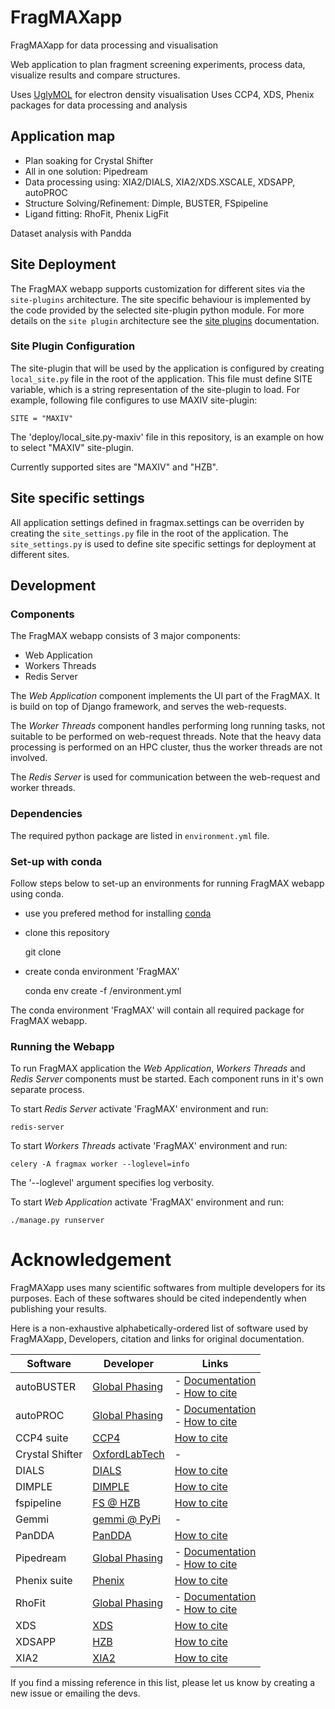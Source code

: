 # FragMAXapp
FragMAXapp for data processing and visualisation

Web application to plan fragment screening experiments, process data, visualize results and compare structures.

Uses [UglyMOL](http://uglymol.github.io/) for electron density visualisation
Uses CCP4, XDS, Phenix packages for data processing and analysis

## Application map

- Plan soaking for Crystal Shifter
- All in one solution: Pipedream
- Data processing using: XIA2/DIALS, XIA2/XDS.XSCALE, XDSAPP, autoPROC
- Structure Solving/Refinement: Dimple, BUSTER, FSpipeline
- Ligand fitting: RhoFit, Phenix LigFit

Dataset analysis with Pandda

## Site Deployment

The FragMAX webapp supports customization for different sites via the `site-plugins` architecture.
The site specific behaviour is implemented by the code provided by the selected site-plugin python module.
For more details on the `site plugin` architecture see the [site plugins](site_plugins.md) documentation.

### Site Plugin Configuration

The site-plugin that will be used by the application is configured by creating `local_site.py` file in the root of the application.
This file must define SITE variable, which is a string representation of the site-plugin to load.
For example, following file configures to use MAXIV site-plugin:

    SITE = "MAXIV"

The 'deploy/local_site.py-maxiv' file in this repository, is an example on how to select "MAXIV" site-plugin.

Currently supported sites are "MAXIV" and "HZB".

## Site specific settings

All application settings defined in fragmax.settings can be overriden by creating the `site_settings.py` file in the root of the application.
The `site_settings.py` is used to define site specific settings for deployment at different sites.

## Development

### Components

The FragMAX webapp consists of 3 major components:

 * Web Application
 * Workers Threads
 * Redis Server

The _Web Application_ component implements the UI part of the FragMAX.
It is build on top of Django framework, and serves the web-requests.

The _Worker Threads_ component handles performing long running tasks, not suitable to be performed on web-request threads.
Note that the heavy data processing is performed on an HPC cluster, thus the worker threads are not involved.

The _Redis Server_ is used for communication between the web-request and worker threads.

### Dependencies

The required python package are listed in `environment.yml` file.

### Set-up with conda

Follow steps below to set-up an environments for running FragMAX webapp using conda.

- use you prefered method for installing [conda](https://docs.conda.io/en/latest/)
- clone this repository

    git clone <repo-url> <src-dir>

- create conda environment 'FragMAX'

    conda env create -f <src-dir>/environment.yml

The conda environment 'FragMAX' will contain all required package for FragMAX webapp.

### Running the Webapp

To run FragMAX application the _Web Application_, _Workers Threads_ and _Redis Server_ components must be started.
Each component runs in it's own separate process.

To start _Redis Server_ activate 'FragMAX' environment and run:

    redis-server

To start _Workers Threads_ activate 'FragMAX' environment and run:

    celery -A fragmax worker --loglevel=info

The '--loglevel' argument specifies log verbosity.

To start _Web Application_ activate 'FragMAX' environment and run:

    ./manage.py runserver

# Acknowledgement

FragMAXapp uses many scientific softwares from multiple developers for its purposes. Each of these softwares should be cited independently when publishing your results. 

Here is a non-exhaustive alphabetically-ordered list of software used by FragMAXapp, Developers, citation and links for original documentation.


|Software|Developer|Links|
|---|---|---|
|autoBUSTER|[Global Phasing](https://www.globalphasing.com/)|- [Documentation](https://www.globalphasing.com/buster/)<br>- [How to cite](http://www.globalphasing.com/buster/wiki/index.cgi?BusterCite)|
|autoPROC|[Global Phasing](https://www.globalphasing.com/)|- [Documentation](https://www.globalphasing.com/autoproc/)<br>- [How to cite](https://www.globalphasing.com/autoproc/wiki/index.cgi?CitingAutoPROC)|
|CCP4 suite|[CCP4](https://www.ccp4.ac.uk/)|[How to cite](http://legacy.ccp4.ac.uk/html/REFERENCES.html)|
|Crystal Shifter|[OxfordLabTech](https://oxfordlabtech.com/shifter/)|-|
|DIALS|[DIALS](https://dials.github.io/)|[How to cite](http://scripts.iucr.org/cgi-bin/paper?S2059798317017235)|
|DIMPLE|[DIMPLE](https://ccp4.github.io/dimple/)|[How to cite](http://cloud.ccp4.ac.uk/manuals/html-taskref/doc.task.Dimple.html)|
|fspipeline|[FS @ HZB](https://www.helmholtz-berlin.de/forschung/oe/np/gmx/fragment-screening/index_en.html)|[How to cite](https://pubmed.ncbi.nlm.nih.gov/27452405/)|
|Gemmi|[gemmi @ PyPi](https://pypi.org/project/gemmi/)|-|
|PanDDA|[PanDDA](https://pandda.bitbucket.io/)|[How to cite](https://doi.org/10.1038/ncomms15123)|
|Pipedream|[Global Phasing](https://www.globalphasing.com/)|- [Documentation](https://www.globalphasing.com/buster/manual/pipedream/manual/index.html/)<br>- [How to cite](https://www.globalphasing.com/buster/manual/pipedream/manual/index.html#_how_to_cite_use_of_pipedream)|
|Phenix suite|[Phenix](https://www.phenix-online.org/)|[How to cite](https://www.phenix-online.org/documentation/reference/citations.html)|
|RhoFit|[Global Phasing](https://www.globalphasing.com/)|- [Documentation](https://www.globalphasing.com/buster/manual/rhofit/manual/)<br>- [How to cite](https://www.globalphasing.com/buster/manual/rhofit/manual/#cite)|
|XDS|[XDS](http://xds.mpimf-heidelberg.mpg.de/)|[How to cite](http://scripts.iucr.org/cgi-bin/paper?S0907444909047337)|
|XDSAPP|[HZB](https://www.helmholtz-berlin.de/)|[How to cite](https://www.helmholtz-berlin.de/forschung/oe/np/gmx/xdsapp/index_en.html)|
|XIA2|[XIA2](https://xia2.github.io/)|[How to cite](https://xia2.github.io/acknowledgements.html#id4)|

If you find a missing reference in this list, please let us know by creating a new issue or emailing the devs. 
